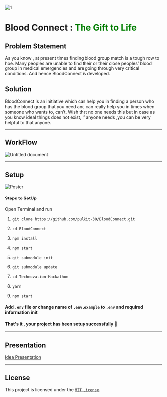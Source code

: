 ![1](https://user-images.githubusercontent.com/76155456/167236921-c31be9b0-4ba8-4c2f-982f-42b59ec62e2b.png)

# Blood Connect : <span style="color:green">The Gift to Life</span>

## Problem Statement

As you know , at present times finding blood group match is a tough row to hoe. Many peoples are unable to find their or their close peoples’ blood group in medical emergencies and are going through very critical conditions.
And hence BloodConnect is developed.

## Solution

BloodConnect is an initiative which can help you in finding a person who has the blood group that you need and can really help you in times when someone who wants to, can’t.
Wish that no one needs this but in case as you know ideal things does not exist, if anyone needs ,you can be very helpful to that anyone.

---
## WorkFlow

![Untitled document](https://user-images.githubusercontent.com/76155456/172639382-3f833783-8f83-4186-9981-03b6f176fa94.jpg)


---

## Setup

![Poster](https://user-images.githubusercontent.com/76155456/167236926-956da010-ab7b-4749-86c1-cc943959ca33.png)

#### Steps to SetUp

Open Terminal and run

1.  `git clone https://github.com/pulkit-30/BloodConnect.git`

2.  `cd BloodConnect`

3.  `npm install`

4.  `npm start`

5.  `git submodule init`

6.  `git submodule update`

7.  `cd Technovation-Hackathon`

8.  `yarn`

9.  `npm start`

#### Add `.env` file or change name of `.env.example` to `.env` and required information init

#### That's it , your project has been setup successfully 🥳

---

## Presentation

[Idea Presentation](https://he-s3.s3.amazonaws.com/media/sprint/hackforgood-grab-hackathon-2022/team/1503052/5c99250_blood_connect_final.pdf)

---

## License

This project is licensed under the [`MIT License`](https://github.com/pulkit-30/BloodConnect/blob/master/LICENSE).
